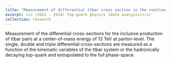```yaml
---
title: "Measurement of differential ttbar cross section in the resolved l+jets channel in pp collisions at center-of-mass energy of 13 TeV using the ATLAS detector"
excerpt: <i> (2021 - 2024) Top-quark physics (data analysis)</i>
collection: research
---
```


Measurement of the differential cross-sections for the inclusive production of ttbar pairs at a center-of-mass energy of 13 TeV at parton-level. The single, double and triple differential cross-sections are measured as a function of the kinematic variables of the ttbar system or the hadronically decaying top-quark and extrapolated to the full phase-space.

